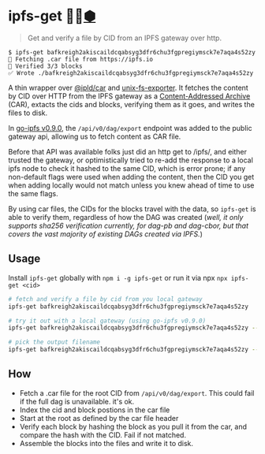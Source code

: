 # ipfs-get 📡✨[⬢](https://ipfs.io/)

> Get and verify a file by CID from an IPFS gateway over http.

```console
$ ipfs-get bafkreigh2akiscaildcqabsyg3dfr6chu3fgpregiymsck7e7aqa4s52zy
📡 Fetching .car file from https://ipfs.io
🔐 Verified 3/3 blocks
✅ Wrote ./bafkreigh2akiscaildcqabsyg3dfr6chu3fgpregiymsck7e7aqa4s52zy
```

A thin wrapper over [@ipld/car](https://github.com/ipld/js-car) and [unix-fs-exporter](https://github.com/ipfs/js-ipfs-unixfs/tree/master/packages/ipfs-unixfs-exporter). It fetches the content by CID over HTTP from the IPFS gateway as a [Content-Addressed Archive](https://github.com/ipld/specs/blob/master/block-layer/content-addressable-archives.md) (CAR), extacts the cids and blocks, verifying them as it goes, and writes the files to disk.

In [go-ipfs v0.9.0](https://github.com/ipfs/go-ipfs/issues/8058), the `/api/v0/dag/export` endpoint was added to the public gateway api, allowing us to fetch content as CAR file.

Before that API was available folks just did an http get to /ipfs/<CID>, and either trusted the gateway, or optimistically tried to re-add the response to a local ipfs node to check it hashed to the same CID, which is error prone; if any non-default flags were used when adding the content, then the CID you get when adding locally would not match unless you knew ahead of time to use the same flags. 
  
By using car files, the CIDs for the blocks travel with the data, so `ipfs-get` is able to verify them, regardless of how the DAG was created (_well, it only supports sha256 verification currently, for dag-pb and dag-cbor, but that covers the vast majority of existing DAGs created via IPFS._)

## Usage

Install `ipfs-get` globally with `npm i -g ipfs-get` or run it via npx `npx ipfs-get <cid>`

```sh
# fetch and verify a file by cid from you local gateway
ipfs-get bafkreigh2akiscaildcqabsyg3dfr6chu3fgpregiymsck7e7aqa4s52zy

# try it out with a local gateway (using go-ipfs v0.9.0)
ipfs-get bafkreigh2akiscaildcqabsyg3dfr6chu3fgpregiymsck7e7aqa4s52zy --gateway http://127.0.0.1:5001

# pick the output filename
ipfs-get bafkreigh2akiscaildcqabsyg3dfr6chu3fgpregiymsck7e7aqa4s52zy --output room-guardian.jpg
```

## How

- Fetch a .car file for the root CID from `/api/v0/dag/export`. This could fail if the full dag is unavailable. it's ok.
- Index the cid and block postions in the car file
- Start at the root as defined by the car file header
- Verify each block by hashing the block as you pull it from the car, and compare the hash with the CID. Fail if not matched.
- Assemble the blocks into the files and write it to disk.
